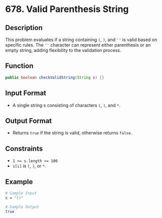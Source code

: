 # 678. Valid Parenthesis String

## Description

This problem evaluates if a string containing `(`, `)`, and `''` is valid based on specific rules. The `''` character can represent either parenthesis or an empty string, adding flexibility to the validation process.

## Function

```java
public boolean checkValidString(String s) {}
```

## Input Format

- A single string s consisting of characters `(`, `)`, and `*`.

## Output Format

- Returns `true` if the string is valid, otherwise returns `false`.

## Constraints

- `1 <= s.length <= 100`
- `s[i]` is `(`, `)`, or `*`.

## Example

```bash
# Sample Input
s = "()"

# Sample Output
true
```
